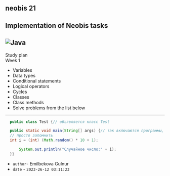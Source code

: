 neobis 21
---
Implementation of Neobis tasks
---
![Java](https://www.bocasay.com/wp-content/uploads/2022/03/JAVA-1.png)
---
Study plan</br>
Week 1</br>
- Variables
- Data types
- Conditional statements
- Logical operators
- Cycles
- Classes
- Class methods
- Solve problems from the list below
---
```Java
  public class Test {// объявляется класс Test

  public static void main(String[] args) {// так включаются программы,
  // просто запомнить
  int i = (int) (Math.random() * 10 + 1);

      System.out.println("Случайное число:" + i);
  }}
```


- `author`- Emilbekova Gulnur
- `date` - `2023-26-12 03:11:23`



